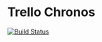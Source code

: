 # Trello Chronos

[![Build Status](https://travis-ci.com/elbracht/trello-chronos.svg?branch=master)](https://travis-ci.com/elbracht/trello-chronos)

